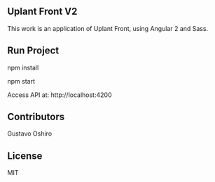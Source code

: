 ## Uplant Front V2

This work is an application of Uplant Front, using Angular 2 and Sass.

## Run Project

npm install

npm start

Access API at: http://localhost:4200


## Contributors

Gustavo Oshiro

## License

MIT
